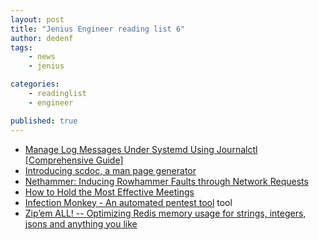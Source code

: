 ```yaml
---
layout: post
title: "Jenius Engineer reading list 6"
author: dedenf
tags:
    - news
    - jenius

categories:
    - readinglist
    - engineer

published: true
---
```


- [Manage Log Messages Under Systemd Using Journalctl [Comprehensive Guide]](https://www.tecmint.com/manage-systemd-logs-using-journalctl/)
- [Introducing scdoc, a man page generator](https://drewdevault.com/2018/05/13/scdoc.html)
- [Nethammer: Inducing Rowhammer Faults through Network Requests](https://arxiv.org/abs/1805.04956)
- [How to Hold the Most Effective Meetings](https://engineering.hellofresh.com/how-to-hold-the-most-effective-meetings-aee4554404e0)
- [Infection Monkey - An automated pentest tool](https://github.com/guardicore/monkey)  <span class="label">tool</span>
- [Zip’em ALL! -- Optimizing Redis memory usage for strings, integers, jsons and anything you like](https://medium.com/@leshchuk/zipem-all-61076c7da4c)